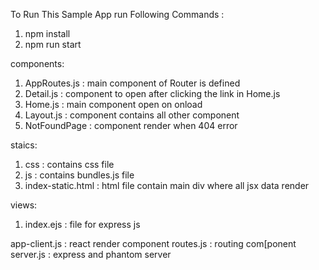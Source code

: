 To Run This Sample App run Following Commands :
1. npm install
2. npm run start

components:

1. AppRoutes.js : main component of Router is defined
2. Detail.js    : component to open after clicking the link in Home.js
3. Home.js 		: main component open on onload
4. Layout.js 	: component contains all other component
5. NotFoundPage : component render when 404 error

staics:

1. css : contains css file
2. js  : contains bundles.js file
3. index-static.html : html file contain main div where all jsx data render

views:

1. index.ejs : file for express js

app-client.js : react render component
routes.js : routing com[ponent
server.js : express and phantom server

